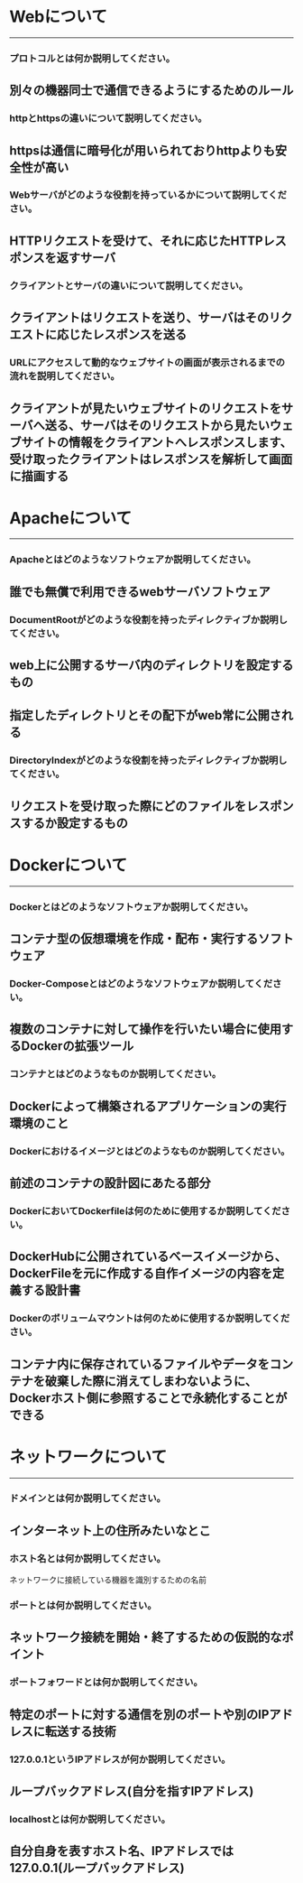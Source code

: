 # Webについて
---
### プロトコルとは何か説明してください。
## 別々の機器同士で通信できるようにするためのルール


### httpとhttpsの違いについて説明してください。
## httpsは通信に暗号化が用いられておりhttpよりも安全性が高い


### Webサーバがどのような役割を持っているかについて説明してください。
## HTTPリクエストを受けて、それに応じたHTTPレスポンスを返すサーバ


### クライアントとサーバの違いについて説明してください。
## クライアントはリクエストを送り、サーバはそのリクエストに応じたレスポンスを送る


### URLにアクセスして動的なウェブサイトの画面が表示されるまでの流れを説明してください。
## クライアントが見たいウェブサイトのリクエストをサーバへ送る、サーバはそのリクエストから見たいウェブサイトの情報をクライアントへレスポンスします、受け取ったクライアントはレスポンスを解析して画面に描画する



# Apacheについて
---
### Apacheとはどのようなソフトウェアか説明してください。
## 誰でも無償で利用できるwebサーバソフトウェア



### DocumentRootがどのような役割を持ったディレクティブか説明してください。
## web上に公開するサーバ内のディレクトリを設定するもの
## 指定したディレクトリとその配下がweb常に公開される


### DirectoryIndexがどのような役割を持ったディレクティブか説明してください。
## リクエストを受け取った際にどのファイルをレスポンスするか設定するもの




# Dockerについて
---
### Dockerとはどのようなソフトウェアか説明してください。
## コンテナ型の仮想環境を作成・配布・実行するソフトウェア


### Docker-Composeとはどのようなソフトウェアか説明してください。
## 複数のコンテナに対して操作を行いたい場合に使用するDockerの拡張ツール


### コンテナとはどのようなものか説明してください。
## Dockerによって構築されるアプリケーションの実行環境のこと


### Dockerにおけるイメージとはどのようなものか説明してください。
## 前述のコンテナの設計図にあたる部分


### DockerにおいてDockerfileは何のために使用するか説明してください。
## DockerHubに公開されているベースイメージから、DockerFileを元に作成する自作イメージの内容を定義する設計書


### Dockerのボリュームマウントは何のために使用するか説明してください。
## コンテナ内に保存されているファイルやデータをコンテナを破棄した際に消えてしまわないように、Dockerホスト側に参照することで永続化することができる



# ネットワークについて
---
### ドメインとは何か説明してください。
## インターネット上の住所みたいなとこ


### ホスト名とは何か説明してください。
ネットワークに接続している機器を識別するための名前


### ポートとは何か説明してください。
## ネットワーク接続を開始・終了するための仮説的なポイント


### ポートフォワードとは何か説明してください。
## 特定のポートに対する通信を別のポートや別のIPアドレスに転送する技術


### 127.0.0.1というIPアドレスが何か説明してください。
## ループバックアドレス(自分を指すIPアドレス)


### localhostとは何か説明してください。
## 自分自身を表すホスト名、IPアドレスでは127.0.0.1(ループバックアドレス)



